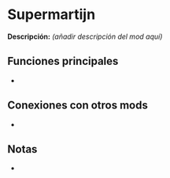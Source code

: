 # Supermartijn

**Descripción:** *(añadir descripción del mod aquí)*

## Funciones principales
- 

## Conexiones con otros mods
- 

## Notas
- 
